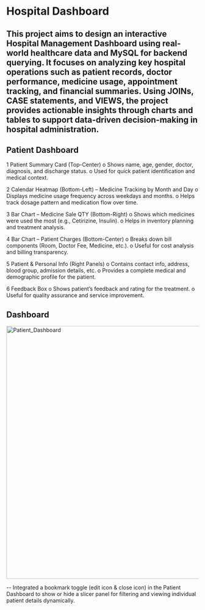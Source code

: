 # Hospital Dashboard
## This project aims to design an interactive Hospital Management Dashboard using real-world healthcare data and MySQL for backend querying. It focuses on analyzing key hospital operations such as patient records, doctor performance, medicine usage, appointment tracking, and financial summaries. Using JOINs, CASE statements, and VIEWS, the project provides actionable insights through charts and tables to support data-driven decision-making in hospital administration.


## Patient Dashboard
1 Patient Summary Card (Top-Center)
o	Shows name, age, gender, doctor, diagnosis, and discharge status.
o	Used for quick patient identification and medical context.

2	Calendar Heatmap (Bottom-Left) – Medicine Tracking by Month and Day
o	Displays medicine usage frequency across weekdays and months.
o	Helps track dosage pattern and medication flow over time.

3 Bar Chart – Medicine Sale QTY (Bottom-Right)
o	Shows which medicines were used the most (e.g., Cetirizine, Insulin).
o	Helps in inventory planning and treatment analysis.

4 Bar Chart – Patient Charges (Bottom-Center)
o	Breaks down bill components (Room, Doctor Fee, Medicine, etc.).
o	Useful for cost analysis and billing transparency.

5 Patient & Personal Info (Right Panels)
o	Contains contact info, address, blood group, admission details, etc.
o	Provides a complete medical and demographic profile for the patient.

6 Feedback Box
o	Shows patient’s feedback and rating for the treatment.
o	Useful for quality assurance and service improvement.


##  Dashboard
<img width="1280" height="662" alt="Patient_Dashboard" src="https://github.com/user-attachments/assets/5527dd5c-3d5d-4fa9-9704-caf4884c73ec" />

 -- Integrated a bookmark toggle (edit icon & close icon) in the Patient Dashboard to show or hide a slicer panel for filtering and viewing individual patient details dynamically.
















